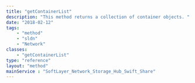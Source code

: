 ```yaml
---
title: "getContainerList"
description: "This method returns a collection of container objects. "
date: "2018-02-12"
tags:
    - "method"
    - "sldn"
    - "Network"
classes:
    - "getContainerList"
type: "reference"
layout: "method"
mainService : "SoftLayer_Network_Storage_Hub_Swift_Share"
---
```

